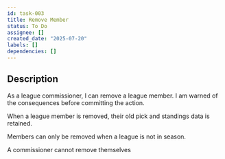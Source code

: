 ```yaml
---
id: task-003
title: Remove Member
status: To Do
assignee: []
created_date: "2025-07-20"
labels: []
dependencies: []
---
```


## Description

As a league commissioner, I can remove a league member. I am warned of the consequences before committing the action.

When a league member is removed, their old pick and standings data is retained.

Members can only be removed when a league is not in season.

A commissioner cannot remove themselves
